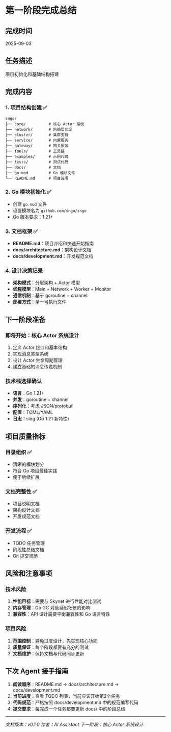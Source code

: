 # 第一阶段完成总结

## 完成时间
2025-09-03

## 任务描述
项目初始化和基础结构搭建

## 完成内容

### 1. 项目结构创建 ✅
```
sngo/
├── core/          # 核心 Actor 系统
├── network/       # 网络层实现
├── cluster/       # 集群支持
├── service/       # 内置服务
├── gateway/       # 网关服务
├── tools/         # 工具链
├── examples/      # 示例代码
├── tests/         # 测试代码
├── docs/          # 文档
├── go.mod         # Go 模块文件
└── README.md      # 项目说明
```

### 2. Go 模块初始化 ✅
- 创建 `go.mod` 文件
- 设置模块名为 `github.com/sngo/sngo`
- Go 版本要求：1.21+

### 3. 文档框架 ✅
- **README.md**：项目介绍和快速开始指南
- **docs/architecture.md**：架构设计文档
- **docs/development.md**：开发规范文档

### 4. 设计决策记录
- **架构模式**：分层架构 + Actor 模型
- **线程模型**：Main + Network + Worker + Monitor
- **通信机制**：基于 goroutine + channel
- **部署方式**：单一可执行文件

## 下一阶段准备

### 即将开始：核心 Actor 系统设计
1. 定义 Actor 接口和基本结构
2. 实现消息类型系统
3. 设计 Actor 生命周期管理
4. 建立基础的消息传递机制

### 技术栈选择确认
- **语言**：Go 1.21+
- **并发**：goroutine + channel
- **序列化**：考虑 JSON/protobuf
- **配置**：TOML/YAML
- **日志**：slog (Go 1.21 新特性)

## 项目质量指标

### 目录组织 ✅
- 清晰的模块划分
- 符合 Go 项目最佳实践
- 便于后续扩展

### 文档完整性 ✅
- 项目说明文档
- 架构设计文档  
- 开发规范文档

### 开发流程 ✅
- TODO 任务管理
- 阶段性总结文档
- Git 提交规范

## 风险和注意事项

### 技术风险
1. **性能目标**：需要与 Skynet 进行性能对比测试
2. **内存管理**：Go GC 对低延迟场景的影响
3. **兼容性**：API 设计需要平衡兼容性和 Go 语言特性

### 项目风险
1. **范围控制**：避免过度设计，先实现核心功能
2. **质量保证**：每个阶段都要有充分的测试
3. **文档维护**：保持文档与代码同步更新

## 下次 Agent 接手指南

1. **阅读顺序**：README.md → docs/architecture.md → docs/development.md
2. **当前进度**：查看 TODO 列表，当前应该开始第2个任务
3. **代码规范**：严格按照 docs/development.md 中的规范编写代码
4. **提交要求**：每完成一个任务都要更新 docs/ 中的阶段总结

---

*文档版本：v0.1.0*
*作者：AI Assistant*
*下一阶段：核心 Actor 系统设计*
